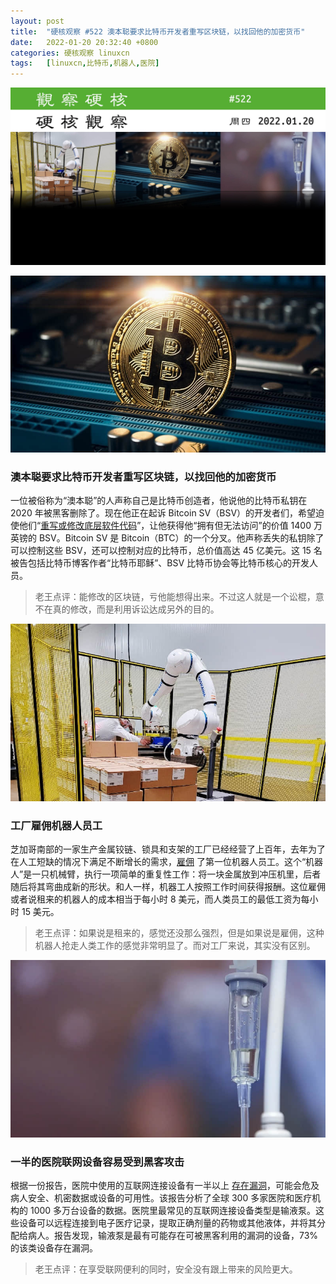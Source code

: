 ```yaml
---
layout: post
title:	"硬核观察 #522 澳本聪要求比特币开发者重写区块链，以找回他的加密货币"
date:	2022-01-20 20:32:40 +0800 
categories:	硬核观察 linuxcn 
tags:	[linuxcn,比特币,机器人,医院]
---
```



![](/Asserts/Images/album/202201/20/203132exoqq2wn934nwgkj.jpg)


![](/Asserts/Images/album/202201/20/203142nyxtcyi805cfzt5x.jpg)


### 澳本聪要求比特币开发者重写区块链，以找回他的加密货币


一位被俗称为“澳本聪”的人声称自己是比特币创造者，他说他的比特币私钥在 2020 年被黑客删除了。现在他正在起诉 Bitcoin SV（BSV）的开发者们，希望迫使他们“[重写或修改底层软件代码](https://www.theregister.com/2022/01/19/craig_wright_bitcoin_sv_high_court_sueball/)”，让他获得他“拥有但无法访问”的价值 1400 万英镑的 BSV。Bitcoin SV 是 Bitcoin（BTC）的一个分叉。他声称丢失的私钥除了可以控制这些 BSV，还可以控制对应的比特币，总价值高达 45 亿美元。这 15 名被告包括比特币博客作者“比特币耶稣”、BSV 比特币协会等比特币核心的开发人员。



> 
> 老王点评：能修改的区块链，亏他能想得出来。不过这人就是一个讼棍，意不在真的修改，而是利用诉讼达成另外的目的。
> 
> 
> 


![](/Asserts/Images/album/202201/20/203152kvvnfzt5s5w7eieo.jpg)


### 工厂雇佣机器人员工


芝加哥南部的一家生产金属铰链、锁具和支架的工厂已经经营了上百年，去年为了在人工短缺的情况下满足不断增长的需求，[雇佣](https://www.wired.com/story/rent-robot-worker-less-paying-human/) 了第一位机器人员工。这个“机器人”是一只机械臂，执行一项简单的重复性工作：将一块金属放到冲压机里，后者随后将其弯曲成新的形状。和人一样，机器工人按照工作时间获得报酬。这位雇佣或者说租来的机器人的成本相当于每小时 8 美元，而人类员工的最低工资为每小时 15 美元。



> 
> 老王点评：如果说是租来的，感觉还没那么强烈，但是如果说是雇佣，这种机器人抢走人类工作的感觉非常明显了。而对工厂来说，其实没有区别。
> 
> 
> 


![](/Asserts/Images/album/202201/20/203210l00b0f4dh4eez7d0.jpg)


### 一半的医院联网设备容易受到黑客攻击


根据一份报告，医院中使用的互联网连接设备有一半以上 [存在漏洞](https://www.theverge.com/2022/1/19/22891440/internet-connected-medical-devices-vulnerable)，可能会危及病人安全、机密数据或设备的可用性。该报告分析了全球 300 多家医院和医疗机构的 1000 多万台设备的数据。医院里最常见的互联网连接设备类型是输液泵。这些设备可以远程连接到电子医疗记录，提取正确剂量的药物或其他液体，并将其分配给病人。报告发现，输液泵是最有可能存在可被黑客利用的漏洞的设备，73% 的该类设备存在漏洞。



> 
> 老王点评：在享受联网便利的同时，安全没有跟上带来的风险更大。
> 
> 
>
